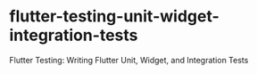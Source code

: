 # flutter-testing-unit-widget-integration-tests
Flutter Testing: Writing Flutter Unit, Widget, and Integration Tests
